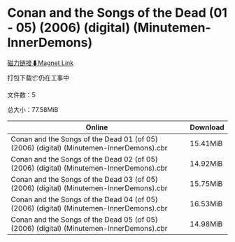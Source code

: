 # Conan and the Songs of the Dead (01 - 05) (2006) (digital) (Minutemen-InnerDemons)

[磁力链接⬇Magnet Link](magnet:?xt=urn:btih:6361f02211dfb9450f0c93bb4c417d33043f41fd&dn=Conan%20and%20the%20Songs%20of%20the%20Dead%20%2801%20-%2005%29%20%282006%29%20%28digital%29%20%28Minutemen-InnerDemons%29)

打包下载📦仍在工事中

文件数：5

总大小：77.58MiB

Online | Download
--- | ---
Conan and the Songs of the Dead 01 (of 05) (2006) (digital) (Minutemen-InnerDemons).cbr | 15.41MiB
Conan and the Songs of the Dead 02 (of 05) (2006) (digital) (Minutemen-InnerDemons).cbr | 14.92MiB
Conan and the Songs of the Dead 03 (of 05) (2006) (digital) (Minutemen-InnerDemons).cbr | 15.75MiB
Conan and the Songs of the Dead 04 (of 05) (2006) (digital) (Minutemen-InnerDemons).cbr | 16.53MiB
Conan and the Songs of the Dead 05 (of 05) (2006) (digital) (Minutemen-InnerDemons).cbr | 14.98MiB